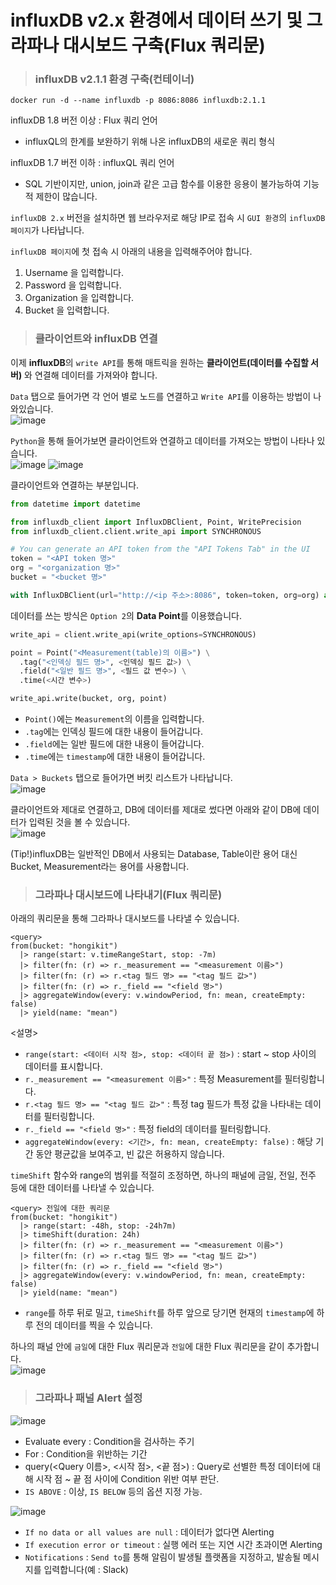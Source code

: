 # influxDB v2.x 환경에서 데이터 쓰기 및 그라파나 대시보드 구축(Flux 쿼리문)

> <h3>influxDB v2.1.1 환경 구축(컨테이너)</h3>

```
docker run -d --name influxdb -p 8086:8086 influxdb:2.1.1
```

influxDB 1.8 버전 이상 : Flux 쿼리 언어   
- influxQL의 한계를 보완하기 위해 나온 influxDB의 새로운 쿼리 형식

influxDB 1.7 버전 이하 : influxQL 쿼리 언어   
- SQL 기반이지만, union, join과 같은 고급 함수를 이용한 응용이 불가능하여 기능적 제한이 많습니다.

`influxDB 2.x` 버전을 설치하면 웹 브라우저로 해당 IP로 접속 시 `GUI 환경`의 `influxDB 페이지`가 나타납니다.   

`influxDB 페이지`에 첫 접속 시 아래의 내용을 입력해주어야 합니다.   
1. Username 을 입력합니다.
2. Password 을 입력합니다.
3. Organization 을 입력합니다.
4. Bucket 을 입력합니다.

> <h3>클라이언트와 influxDB 연결</h3>

이제 **influxDB**의 `write API`를 통해 매트릭을 원하는 **클라이언트(데이터를 수집할 서버)** 와 연결해 데이터를 가져와야 합니다.

`Data` 탭으로 들어가면 각 언어 별로 노드를 연결하고 `Write API`를 이용하는 방법이 나와있습니다.   
![image](https://user-images.githubusercontent.com/43658658/158555783-09ccd200-a43d-4d53-8c36-289ce4382327.png)

`Python`을 통해 들어가보면 클라이언트와 연결하고 데이터를 가져오는 방법이 나타나 있습니다.   
![image](https://user-images.githubusercontent.com/43658658/158556888-4ad17f92-3dc6-4372-ba45-20349975d9a1.png)
![image](https://user-images.githubusercontent.com/43658658/158556978-e7f56cac-8cf5-45a6-9940-81c4f2d37c58.png)

클라이언트와 연결하는 부분입니다.   
``` python
from datetime import datetime

from influxdb_client import InfluxDBClient, Point, WritePrecision
from influxdb_client.client.write_api import SYNCHRONOUS

# You can generate an API token from the "API Tokens Tab" in the UI
token = "<API token 명>"
org = "<organization 명>"
bucket = "<bucket 명>"

with InfluxDBClient(url="http://<ip 주소>:8086", token=token, org=org) as client:
```

데이터를 쓰는 방식은 `Option 2`의 **Data Point**를 이용했습니다.   
``` python
write_api = client.write_api(write_options=SYNCHRONOUS)

point = Point("<Measurement(table)의 이름>") \
  .tag("<인덱싱 필드 명>", <인덱싱 필드 값>) \
  .field("<일반 필드 명>", <필드 값 변수>) \
  .time(<시간 변수>)

write_api.write(bucket, org, point)
```   
- `Point()`에는 `Measurement`의 이름을 입력합니다.
- `.tag`에는 인덱싱 필드에 대한 내용이 들어갑니다.
- `.field`에는 일반 필드에 대한 내용이 들어갑니다.
- `.time`에는 `timestamp`에 대한 내용이 들어갑니다.

`Data > Buckets` 탭으로 들어가면 버킷 리스트가 나타납니다.   
![image](https://user-images.githubusercontent.com/43658658/158558215-fec78f07-efef-497d-b7a4-3e7617512841.png)

클라이언트와 제대로 연결하고, DB에 데이터를 제대로 썼다면 아래와 같이 DB에 데이터가 입력된 것을 볼 수 있습니다.   
![image](https://user-images.githubusercontent.com/43658658/158559407-ecb0ff2e-974e-4fa6-acde-933d99350e4c.png)

(Tip!)influxDB는 일반적인 DB에서 사용되는 Database, Table이란 용어 대신 Bucket, Measurement라는 용어를 사용합니다.

> <h3>그라파나 대시보드에 나타내기(Flux 쿼리문)</h3>

아래의 쿼리문을 통해 그라파나 대시보드를 나타낼 수 있습니다.   
```
<query>
from(bucket: "hongikit")
  |> range(start: v.timeRangeStart, stop: -7m)
  |> filter(fn: (r) => r._measurement == "<measurement 이름>")
  |> filter(fn: (r) => r.<tag 필드 명> == "<tag 필드 값>")
  |> filter(fn: (r) => r._field == "<field 명>")  
  |> aggregateWindow(every: v.windowPeriod, fn: mean, createEmpty: false)
  |> yield(name: "mean")
```

<설명>

- `range(start: <데이터 시작 점>, stop: <데이터 끝 점>)` : start ~ stop 사이의 데이터를 표시합니다.
- `r._measurement == "<measurement 이름>"` : 특정 Measurement를 필터링합니다.
- `r.<tag 필드 명> == "<tag 필드 값>"` : 특정 tag 필드가 특정 값을 나타내는 데이터를 필터링합니다.
- `r._field == "<field 명>"` : 특정 field의 데이터를 필터링합니다.
- `aggregateWindow(every: <기간>, fn: mean, createEmpty: false)` : 해당 기간 동안 평균값을 보여주고, 빈 값은 허용하지 않습니다.

`timeShift` 함수와 range의 범위를 적절히 조정하면, 하나의 패널에 금일, 전일, 전주 등에 대한 데이터를 나타낼 수 있습니다.   
```
<query> 전일에 대한 쿼리문
from(bucket: "hongikit")
  |> range(start: -48h, stop: -24h7m)
  |> timeShift(duration: 24h)
  |> filter(fn: (r) => r._measurement == "<measurement 이름>")
  |> filter(fn: (r) => r.<tag 필드 명> == "<tag 필드 값>")
  |> filter(fn: (r) => r._field == "<field 명>")  
  |> aggregateWindow(every: v.windowPeriod, fn: mean, createEmpty: false)
  |> yield(name: "mean")
```
- `range`를 하루 뒤로 밀고, `timeShift`를 하루 앞으로 당기면 현재의 `timestamp`에 하루 전의 데이터를 찍을 수 있습니다.

하나의 패널 안에 `금일`에 대한 Flux 쿼리문과 `전일`에 대한 Flux 쿼리문을 같이 추가합니다.   
![image](https://user-images.githubusercontent.com/43658658/158562035-51dbb33b-6b9d-405d-be3d-5715eb41286f.png)

> <h3>그라파나 패널 Alert 설정</h3>

![image](https://user-images.githubusercontent.com/43658658/158562631-54335212-5875-43e0-b9ca-a167431caf58.png)   
- Evaluate every : Condition을 검사하는 주기
- For : Condition을 위반하는 기간
- query(<Query 이름>, <시작 점>, <끝 점>) : Query로 선별한 특정 데이터에 대해 시작 점 ~ 끝 점 사이에 Condition 위반 여부 판단.
- `IS ABOVE` : 이상, `IS BELOW` 등의 옵션 지정 가능.

![image](https://user-images.githubusercontent.com/43658658/158563284-bac39175-bd7f-476e-912c-732690d4e5ab.png)   
- `If no data or all values are null` : 데이터가 없다면 Alerting
- `If execution error or timeout` : 실행 에러 또는 지연 시간 초과이면 Alerting
- `Notifications` : `Send to`를 통해 알림이 발생될 플랫폼을 지정하고, 발송될 메시지를 입력합니다(예 : Slack)
